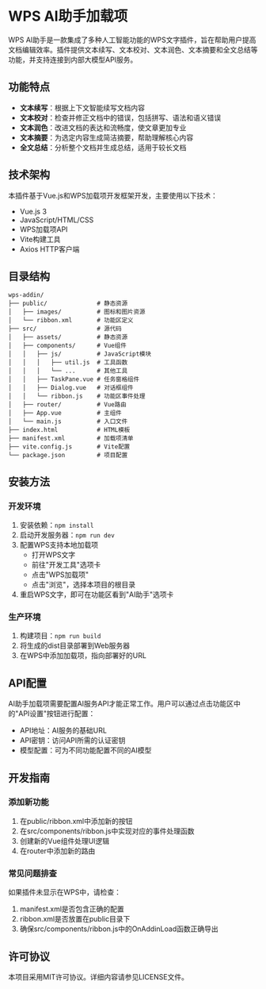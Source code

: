 # WPS AI助手加载项

WPS AI助手是一款集成了多种人工智能功能的WPS文字插件，旨在帮助用户提高文档编辑效率。插件提供文本续写、文本校对、文本润色、文本摘要和全文总结等功能，并支持连接到内部大模型API服务。

## 功能特点

- **文本续写**：根据上下文智能续写文档内容
- **文本校对**：检查并修正文档中的错误，包括拼写、语法和语义错误
- **文本润色**：改进文档的表达和流畅度，使文章更加专业
- **文本摘要**：为选定内容生成简洁摘要，帮助理解核心内容
- **全文总结**：分析整个文档并生成总结，适用于较长文档

## 技术架构

本插件基于Vue.js和WPS加载项开发框架开发，主要使用以下技术：

- Vue.js 3
- JavaScript/HTML/CSS
- WPS加载项API
- Vite构建工具
- Axios HTTP客户端

## 目录结构

```
wps-addin/
├── public/              # 静态资源
│   ├── images/          # 图标和图片资源
│   └── ribbon.xml       # 功能区定义
├── src/                 # 源代码
│   ├── assets/          # 静态资源
│   ├── components/      # Vue组件
│   │   ├── js/          # JavaScript模块
│   │   │   ├── util.js  # 工具函数
│   │   │   └── ...      # 其他工具
│   │   ├── TaskPane.vue # 任务窗格组件
│   │   ├── Dialog.vue   # 对话框组件
│   │   └── ribbon.js    # 功能区事件处理
│   ├── router/          # Vue路由
│   ├── App.vue          # 主组件
│   └── main.js          # 入口文件
├── index.html           # HTML模板
├── manifest.xml         # 加载项清单
├── vite.config.js       # Vite配置
└── package.json         # 项目配置
```

## 安装方法

### 开发环境

1. 安装依赖：`npm install`
2. 启动开发服务器：`npm run dev`
3. 配置WPS支持本地加载项
   - 打开WPS文字
   - 前往"开发工具"选项卡
   - 点击"WPS加载项"
   - 点击"浏览"，选择本项目的根目录
4. 重启WPS文字，即可在功能区看到"AI助手"选项卡

### 生产环境

1. 构建项目：`npm run build`
2. 将生成的dist目录部署到Web服务器
3. 在WPS中添加加载项，指向部署好的URL

## API配置

AI助手加载项需要配置AI服务API才能正常工作。用户可以通过点击功能区中的"API设置"按钮进行配置：

- API地址：AI服务的基础URL
- API密钥：访问API所需的认证密钥
- 模型配置：可为不同功能配置不同的AI模型

## 开发指南

### 添加新功能

1. 在public/ribbon.xml中添加新的按钮
2. 在src/components/ribbon.js中实现对应的事件处理函数
3. 创建新的Vue组件处理UI逻辑
4. 在router中添加新的路由

### 常见问题排查

如果插件未显示在WPS中，请检查：

1. manifest.xml是否包含正确的配置
2. ribbon.xml是否放置在public目录下
3. 确保src/components/ribbon.js中的OnAddinLoad函数正确导出

## 许可协议

本项目采用MIT许可协议。详细内容请参见LICENSE文件。 